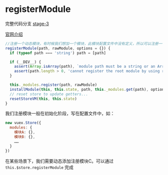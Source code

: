 # registerModule
完整代码分支 [stage-3](https://github.com/shengrongchun/parse-vue-vuex)

[官网介绍](https://vuex.vuejs.org/zh/api/#registermodule)
```js
//注册一个动态模块，有时候我们想加一个模块，此模块配置文件中没有定义，所以可以注册一个动态的模块
registerModule(path, rawModule, options = {}) {
  if (typeof path === 'string') path = [path]

  if (__DEV__) {
    assert(Array.isArray(path), `module path must be a string or an Array.`)
    assert(path.length > 0, 'cannot register the root module by using registerModule.')
  }

  this._modules.register(path, rawModule)
  installModule(this, this.state, path, this._modules.get(path), options.preserveState)
  // reset store to update getters...
  resetStoreVM(this, this.state)
}
```
我们注册模块一般在初始化阶段，写在配置文件中，如：
```js
new vuex.Store({
  modules: {
    模块A: {},
    模块B: {},
    ……
  }
})
```
在某些场景下，我们需要动态添加注册模块C。可以通过 `this.$store.registerModule` 完成